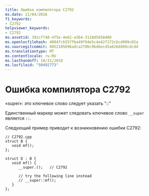 ```yaml
---
title: Ошибка компилятора C2792
ms.date: 11/04/2016
f1_keywords:
- C2792
helpviewer_keywords:
- C2792
ms.assetid: 392cf748-4f5e-4e62-a364-3118d5658408
ms.openlocfilehash: 40047cb557fba49f94e5c4e42f172cbcd999c65a
ms.sourcegitcommit: 6052185696adca270bc9bdbec45a626dd89cdcdd
ms.translationtype: MT
ms.contentlocale: ru-RU
ms.lasthandoff: 10/31/2018
ms.locfileid: "50492773"
---
```

# <a name="compiler-error-c2792"></a>Ошибка компилятора C2792

«super»: это ключевое слово следует указать "::"

Единственный маркер может следовать ключевое слово `__super` является `::`.

Следующий пример приводит к возникновению ошибки C2792:

```
// C2792.cpp
struct B {
   void mf();
};

struct D : B {
   void mf() {
      __super.();   // C2792

      // try the following line instead
      // __super::mf();
   }
};
```